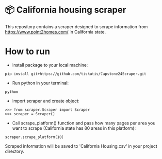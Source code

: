 📦 California housing scraper
============

This repository contains a scraper designed to scrape information from 
https://www.point2homes.com/ in California state.

How to run
======

- Install package to your local machine:
```
pip install git+https://github.com/tiskutis/Capstone24Scraper.git
```
- Run python in your terminal:
```
python
```
- Import scraper and create object:
```
>>> from scraper.Scraper import Scraper
>>> scraper = Scraper()
```
- Call scrape_platform() function and pass how many pages per area you want to scrape (California state has 80
areas in this platform):
```
scraper.scrape_platform(10)
```
Scraped information will be saved to 'California Housing.csv' in your project directory.